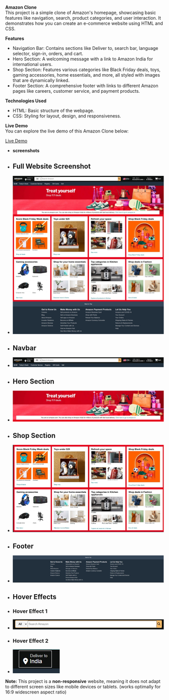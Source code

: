 **Amazon Clone**  
This project is a simple clone of Amazon's homepage, showcasing basic features like navigation, search, product categories, and user interaction. It demonstrates how you can create an e-commerce website using HTML and CSS.

**Features**  
- Navigation Bar: Contains sections like Deliver to, search bar, language selector, sign-in, orders, and cart.  
- Hero Section: A welcoming message with a link to Amazon India for international users.  
- Shop Section: Features various categories like Black Friday deals, toys, gaming accessories, home essentials, and more, all styled with images that are dynamically linked.  
- Footer Section: A comprehensive footer with links to different Amazon pages like careers, customer service, and payment products.  

**Technologies Used**  
- HTML: Basic structure of the webpage.  
- CSS: Styling for layout, design, and responsiveness.  

**Live Demo**  
You can explore the live demo of this Amazon Clone below:

[Live Demo](https://prapti-gupta-1805.github.io/amazon-clone/)

- **screenshots**

- ## Full Website Screenshot
- ![Full Website](assets/project-screenshots/full-website.jpeg)

- ## Navbar
- ![Navbar](assets/project-screenshots/navbar.jpeg)

- ## Hero Section
- ![Hero Section](assets/project-screenshots/hero-section.jpeg)

- ## Shop Section
- ![Shop Section](assets/project-screenshots/shop-section.jpeg)

- ## Footer
- ![Footer](assets/project-screenshots/footer.jpeg)

- ## Hover Effects
- ### Hover Effect 1
- ![Hover 1](assets/project-screenshots/hover1.jpeg)

- ### Hover Effect 2
- ![Hover 2](assets/project-screenshots/hover2.jpeg)

**Note:** This project is a **non-responsive** website, meaning it does not adapt to different screen sizes like mobile devices or tablets. (works optimally for 16:9 widescreen aspect ratio)
